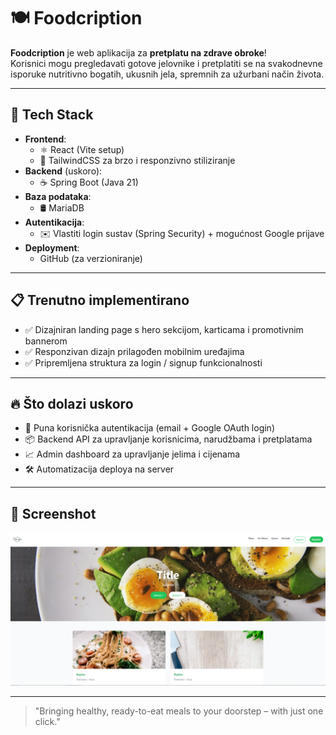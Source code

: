 # 🍽️ Foodcription

**Foodcription** je web aplikacija za **pretplatu na zdrave obroke**!  
Korisnici mogu pregledavati gotove jelovnike i pretplatiti se na svakodnevne isporuke nutritivno bogatih, ukusnih jela, spremnih za užurbani način života.

---

## 🚀 Tech Stack

- **Frontend**:
  - ⚛️ React (Vite setup)
  - 🎨 TailwindCSS za brzo i responzivno stiliziranje
- **Backend** (uskoro):
  - ☕ Spring Boot (Java 21)
- **Baza podataka**:
  - 🛢️ MariaDB
- **Autentikacija**:
  - ✉️ Vlastiti login sustav (Spring Security) + mogućnost Google prijave
- **Deployment**:
  - GitHub (za verzioniranje)

---

## 📋 Trenutno implementirano

- ✅ Dizajniran landing page s hero sekcijom, karticama i promotivnim bannerom
- ✅ Responzivan dizajn prilagođen mobilnim uređajima
- ✅ Pripremljena struktura za login / signup funkcionalnosti

---

## 🔥 Što dolazi uskoro

- 🔐 Puna korisnička autentikacija (email + Google OAuth login)
- 📦 Backend API za upravljanje korisnicima, narudžbama i pretplatama
- 📈 Admin dashboard za upravljanje jelima i cijenama
- 🛠️ Automatizacija deploya na server

---

## 📸 Screenshot

![Foodcription Landing Page](frontend/src/assets/Landingpage.png)

---

> "Bringing healthy, ready-to-eat meals to your doorstep – with just one click."
